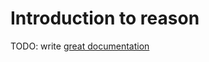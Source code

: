 # Introduction to reason

TODO: write [great documentation](http://jacobian.org/writing/great-documentation/what-to-write/)
